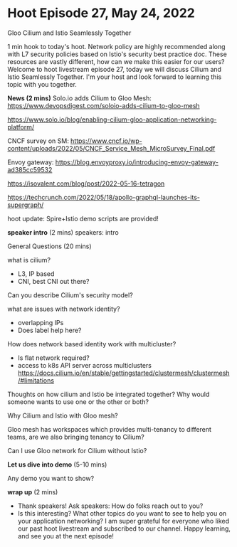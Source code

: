 # Hoot Episode 27, May 24, 2022
Gloo Cilium and Istio Seamlessly Together

1 min hook to today's hoot.
Network policy are highly recommended along with L7 security policies based on Istio's security best practice doc. These resources are vastly different, how can we make this easier for our users? Welcome to hoot livestream episode 27, today we will discuss Cilium and Istio Seamlessly Together. I'm your host and look forward to learning this topic with you together.

**News (2 mins)**
Solo.io adds Cilium to Gloo Mesh:
https://www.devopsdigest.com/soloio-adds-cilium-to-gloo-mesh

https://www.solo.io/blog/enabling-cilium-gloo-application-networking-platform/

CNCF survey on SM: https://www.cncf.io/wp-content/uploads/2022/05/CNCF_Service_Mesh_MicroSurvey_Final.pdf

Envoy gateway: https://blog.envoyproxy.io/introducing-envoy-gateway-ad385cc59532

https://isovalent.com/blog/post/2022-05-16-tetragon

https://techcrunch.com/2022/05/18/apollo-graphql-launches-its-supergraph/

hoot update: 
Spire+Istio demo scripts are provided!

**speaker intro** (2 mins)
speakers: intro

General Questions (20 mins)

what is cilium?
- L3, IP based
- CNI, best CNI out there?

Can you describe Cilium's security model?

what are issues with network identity?
- overlapping IPs
- Does label help here?

How does network based identity work with multicluster?
- Is flat network required?
- access to k8s API server across multiclusters
https://docs.cilium.io/en/stable/gettingstarted/clustermesh/clustermesh/#limitations

Thoughts on how cilium and Istio be integrated together? Why would someone wants to use one or the other or both?

Why Cilium and Istio with Gloo mesh?

Gloo mesh has workspaces which provides multi-tenancy to different teams, are we also bringing tenancy to Cilium?

Can I use Gloo network for Cilium without Istio?

**Let us dive into demo** (5-10 mins)

Any demo you want to show?


**wrap up** (2 mins)
- Thank speakers! Ask speakers: How do folks reach out to you?
- Is this interesting? What other topics do you want to see to help you on your application networking? I am super grateful for everyone who liked our past hoot livestream and subscribed to our channel. Happy learning, and see you at the next episode!

